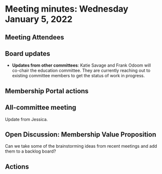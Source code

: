 # Meeting minutes: Wednesday January 5, 2022

## Meeting Attendees


## Board updates

- **Updates from other committees**: Katie Savage and Frank Odoom will co-chair the education committee. They are currently reaching out to existing committee members to get the status of work in progress.

## Membership Portal actions


## All-committee meeting

Update from Jessica.

## Open Discussion: Membership Value Proposition

Can we take some of the brainstorming ideas from recent meetings and add them to a backlog board?

## Actions

